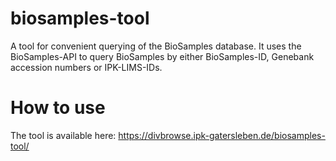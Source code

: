 # biosamples-tool
A tool for convenient querying of the BioSamples database.
It uses the BioSamples-API to query BioSamples by either BioSamples-ID, Genebank accession numbers or IPK-LIMS-IDs.

# How to use
The tool is available here: https://divbrowse.ipk-gatersleben.de/biosamples-tool/